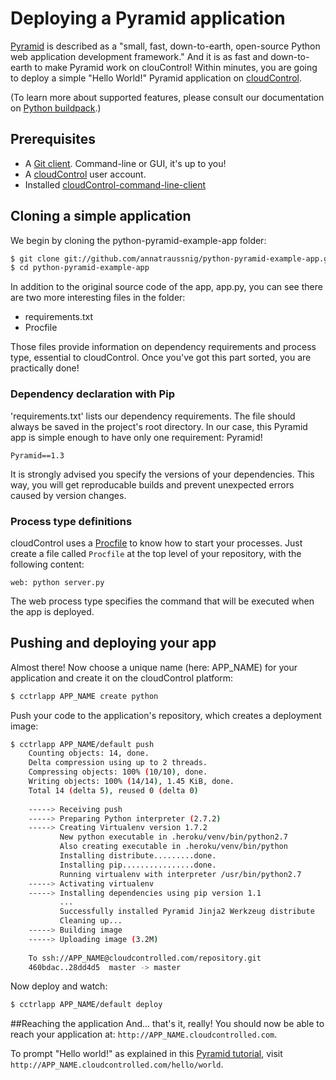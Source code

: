 # Deploying a Pyramid application
[Pyramid] is described as a "small, fast, down-to-earth, open-source Python web application development framework." And it is as fast and down-to-earth to make Pyramid work on clouControl! 
Within minutes, you are going to deploy a simple "Hello World!" Pyramid application on [cloudControl]. 

(To learn more about supported features, please consult our documentation on [Python buildpack].)

## Prerequisites
+ A [Git client]. Command-line or GUI, it's up to you!
+ A [cloudControl] user account.
+ Installed [cloudControl-command-line-client]

## Cloning a simple application
We begin by cloning the python-pyramid-example-app folder:

~~~bash
$ git clone git://github.com/annatraussnig/python-pyramid-example-app.git
$ cd python-pyramid-example-app
~~~

In addition to the original source code of the app, app.py, you can see there are two more interesting files in the folder:
+ requirements.txt
+ Procfile

Those files provide information on dependency requirements and process type, essential to cloudControl. Once you've got this part sorted, you are practically done!


### Dependency declaration with Pip
'requirements.txt' lists our dependency requirements. The file should always be saved in the project's root directory.
In our case, this Pyramid app is simple enough to have only one requirement: Pyramid!

~~~pip
Pyramid==1.3
~~~

It is strongly advised you specify the versions of your dependencies. This way, you will get reproducable builds and prevent unexpected errors caused by version changes.


### Process type definitions
cloudControl uses a [Procfile] to know how to start your processes.
Just create a file called `Procfile` at the top level of your repository, with the following content:

~~~
web: python server.py
~~~

The web process type specifies the command that will be executed when the app is deployed.

## Pushing and deploying your app
Almost there! Now choose a unique name (here: APP_NAME) for your application and create it on the cloudControl platform:

~~~bash
$ cctrlapp APP_NAME create python
~~~

Push your code to the application's repository, which creates a deployment image:

~~~bash
$ cctrlapp APP_NAME/default push
    Counting objects: 14, done.
    Delta compression using up to 2 threads.
    Compressing objects: 100% (10/10), done.
    Writing objects: 100% (14/14), 1.45 KiB, done.
    Total 14 (delta 5), reused 0 (delta 0)
        
    -----> Receiving push
    -----> Preparing Python interpreter (2.7.2)
    -----> Creating Virtualenv version 1.7.2
           New python executable in .heroku/venv/bin/python2.7
           Also creating executable in .heroku/venv/bin/python
           Installing distribute.........done.
           Installing pip................done.
           Running virtualenv with interpreter /usr/bin/python2.7
    -----> Activating virtualenv
    -----> Installing dependencies using pip version 1.1
           ...
           Successfully installed Pyramid Jinja2 Werkzeug distribute
           Cleaning up...
    -----> Building image
    -----> Uploading image (3.2M)
        
    To ssh://APP_NAME@cloudcontrolled.com/repository.git
    460bdac..28dd4d5  master -> master
~~~

Now deploy and watch:

~~~bash
$ cctrlapp APP_NAME/default deploy 
~~~

##Reaching the application
And... that's it, really! You should now be able to reach your application at: `http://APP_NAME.cloudcontrolled.com`.

To prompt "Hello world!" as explained in this [Pyramid tutorial], visit `http://APP_NAME.cloudcontrolled.com/hello/world`.


[Pyramid]: http://www.pylonsproject.org/projects/pyramid/about
[Pyramid tutorial]: http://docs.pylonsproject.org/projects/pyramid/en/1.3-branch/
[cloudControl]: http://www.cloudcontrol.com
[Python buildpack]: https://github.com/cloudControl/buildpack-python
[Procfile]: https://www.cloudcontrol.com/dev-center/Platform%20Documentation#buildpacks-and-the-procfile
[cloudControl-command-line-client]: https://www.cloudcontrol.com/dev-center/Platform%20Documentation#command-line-client-web-console-and-api
[Git client]: http://git-scm.com/
